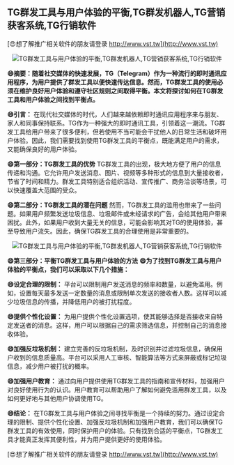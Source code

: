 ## **TG群发工具与用户体验的平衡,TG群发机器人,TG营销获客系统,TG行销软件**

[😍想了解推广相关软件的朋友请登录 http://www.vst.tw](http://www.vst.tw)

 <center><img src="https://vst.tw/MP4/tuiguang/png/2.png" alt="TG群发工具与用户体验的平衡,TG群发机器人,TG营销获客系统,TG行销软件"></center>

**😄摘要：随着社交媒体的快速发展，TG（Telegram）作为一种流行的即时通讯应用程序，为用户提供了群发工具以便快速传达信息。然而，TG群发工具的使用必须在维护良好用户体验和遵守社区规则之间取得平衡。本文将探讨如何在TG群发工具和用户体验之间找到平衡点。**

**😄引言：**
在现代社交媒体的时代，人们越来越依赖即时通讯应用程序来与朋友、家人和同事保持联系。TG作为一种强大的即时通讯工具，引领着这一潮流。TG群发工具给用户带来了很多便利，但若使用不当可能会干扰他人的日常生活和破坏用户体验。因此，我们需要找到使用TG群发工具的平衡点，既能满足用户的需求，又能确保良好的用户体验。

**😄第一部分：TG群发工具的优势**
TG群发工具的出现，极大地方便了用户的信息传递和沟通。它允许用户发送消息、图片、视频等多种形式的信息到大量接收者，节省了时间和精力。群发工具特别适合组织活动、宣传推广、商务洽谈等场景，可以快速覆盖大范围的受众。

**😄第二部分：TG群发工具的潜在问题**
然而，TG群发工具的滥用也带来了一些问题。如果用户频繁发送垃圾信息、垃圾邮件或未经请求的广告，会给其他用户带来困扰。此外，如果用户收到大量无关的信息，可能会影响其对TG的使用体验，甚至导致用户流失。因此，确保TG群发工具的合理使用是非常重要的。

 <center><img src="https://vst.tw/MP4/tuiguang/png/8.png" alt="TG群发工具与用户体验的平衡,TG群发机器人,TG营销获客系统,TG行销软件"></center>

**😄第三部分：平衡TG群发工具与用户体验的方法**
**😄为了找到TG群发工具与用户体验的平衡点，我们可以采取以下几个措施：**

**😄设定合理的限制：**
平台可以限制用户发送消息的频率和数量，以避免滥用。例如，设置每天最多发送一定数量的消息或限制单次发送的接收者人数。这样可以减少垃圾信息的传播，并降低用户的被打扰程度。

**😄提供个性化设置：**
为用户提供个性化设置选项，使其能够选择是否接收来自特定发送者的消息。这样，用户可以根据自己的需求筛选信息，并控制自己的消息接收体验。

**😄加强反垃圾机制：**
建立完善的反垃圾机制，及时识别并过滤垃圾信息，确保用户收到的信息质量高。平台可以采用人工审核、智能算法等方式来屏蔽或标记垃圾信息，减少用户被打扰的概率。

**😄加强用户教育：**
通过向用户提供使用TG群发工具的指南和宣传材料，加强用户对良好使用行为的认识。用户教育可以帮助用户了解如何避免滥用群发工具，以及如何更好地与其他用户协调使用TG。

**😄结论：**
在TG群发工具与用户体验之间寻找平衡是一个持续的努力。通过设定合理的限制、提供个性化设置、加强反垃圾机制和加强用户教育，我们可以确保TG群发工具的有效使用，同时保护用户的体验。只有找到合适的平衡点，TG群发工具才能真正发挥其便利性，并为用户提供更好的使用体验。

[😍想了解推广相关软件的朋友请登录 http://www.vst.tw](http://www.vst.tw)



